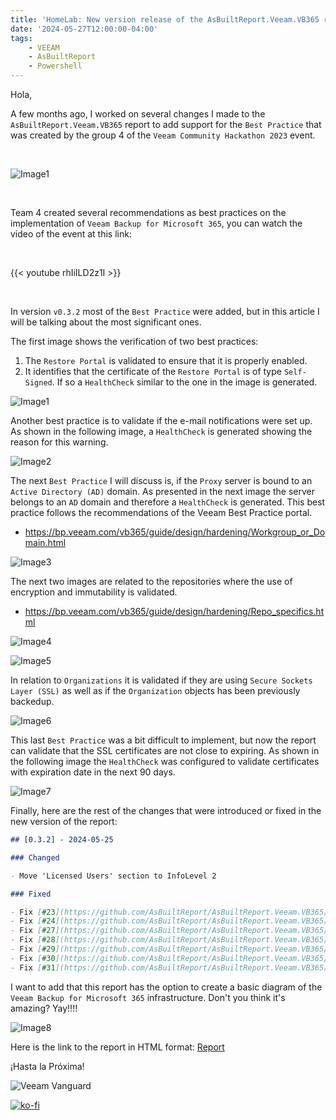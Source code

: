 ```yaml
---
title: 'HomeLab: New version release of the AsBuiltReport.Veeam.VB365 report v0.3.2'
date: '2024-05-27T12:00:00-04:00'
tags:
    - VEEAM
    - AsBuiltReport
    - Powershell
---
```


Hola,

A few months ago, I worked on several changes I made to the `AsBuiltReport.Veeam.VB365` report to add support for the `Best Practice` that was created by the group 4 of the `Veeam Community Hackathon 2023` event.

&nbsp;

![Image1](/img/2024/abr-veem-vb365-0_3_2/vb365_bp_00.webp#center)

&nbsp;

Team 4 created several recommendations as best practices on the implementation of `Veeam Backup for Microsoft 365`, you can watch the video of the event at this link:

&nbsp;

{{< youtube rhIiILD2z1I >}}

&nbsp;

In version `v0.3.2` most of the `Best Practice` were added, but in this article I will be talking about the most significant ones.

The first image shows the verification of two best practices:

1. The `Restore Portal` is validated to ensure that it is properly enabled.
2. It identifies that the certificate of the `Restore Portal` is of type `Self-Signed`. If so a `HealthCheck` similar to the one in the image is generated.

![Image1](/img/2024/abr-veem-vb365-0_3_2/vb365_bp_01.webp)

Another best practice is to validate if the e-mail notifications were set up. As shown in the following image, a `HealthCheck` is generated showing the reason for this warning.

![Image2](/img/2024/abr-veem-vb365-0_3_2/vb365_bp_02.webp)

The next `Best Practice` I will discuss is, if the `Proxy` server is bound to an `Active Directory (AD)` domain. As presented in the next image the server belongs to an `AD` domain and therefore a `HealthCheck` is generated. This best practice follows the recommendations of the Veeam Best Practice portal.

- <https://bp.veeam.com/vb365/guide/design/hardening/Workgroup_or_Domain.html>

![Image3](/img/2024/abr-veem-vb365-0_3_2/vb365_bp_03.webp)

The next two images are related to the repositories where the use of encryption and immutability is validated.

- <https://bp.veeam.com/vb365/guide/design/hardening/Repo_specifics.html>

![Image4](/img/2024/abr-veem-vb365-0_3_2/vb365_bp_04.webp)

![Image5](/img/2024/abr-veem-vb365-0_3_2/vb365_bp_05.webp)

In relation to `Organizations` it is validated if they are using `Secure Sockets Layer (SSL)` as well as if the `Organization` objects has been previously backedup.

![Image6](/img/2024/abr-veem-vb365-0_3_2/vb365_bp_06.webp)

This last `Best Practice` was a bit difficult to implement, but now the report can validate that the SSL certificates are not close to expiring. As shown in the following image the `HealthCheck` was configured to validate certificates with expiration date in the next 90 days.

![Image7](/img/2024/abr-veem-vb365-0_3_2/vb365_bp_07.webp)

Finally, here are the rest of the changes that were introduced or fixed in the new version of the report:

```markdown
## [0.3.2] - 2024-05-25

### Changed

- Move 'Licensed Users' section to InfoLevel 2

### Fixed

- Fix [#23](https://github.com/AsBuiltReport/AsBuiltReport.Veeam.VB365/issues/23)
- Fix [#24](https://github.com/AsBuiltReport/AsBuiltReport.Veeam.VB365/issues/24)
- Fix [#27](https://github.com/AsBuiltReport/AsBuiltReport.Veeam.VB365/issues/27)
- Fix [#28](https://github.com/AsBuiltReport/AsBuiltReport.Veeam.VB365/issues/28)
- Fix [#29](https://github.com/AsBuiltReport/AsBuiltReport.Veeam.VB365/issues/29)
- Fix [#30](https://github.com/AsBuiltReport/AsBuiltReport.Veeam.VB365/issues/30)
- Fix [#31](https://github.com/AsBuiltReport/AsBuiltReport.Veeam.VB365/issues/31)
```

I want to add that this report has the option to create a basic diagram of the `Veeam Backup for Microsoft 365` infrastructure. Don't you think it's amazing? Yay!!!!

![Image8](/img/2024/abr-veem-vb365-0_3_2/vb365_bp_08.webp)

Here is the link to the report in HTML format: [Report](https://htmlpreview.github.io/?https://raw.githubusercontent.com/AsBuiltReport/AsBuiltReport.Veeam.VB365/dev/Samples/Sample%20Veeam%20VB365%20As%20Built%20Report.html)

¡Hasta la Próxima!

![Veeam Vanguard](/img/2024/abr-veem-vb365-0_3_2/veeam_vanguard.webp#center)

[![ko-fi](https://ko-fi.com/img/githubbutton_sm.svg)](https://ko-fi.com/F1F8DEV80)
